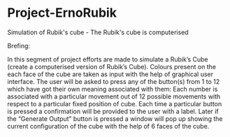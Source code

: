 # Project-ErnoRubik
Simulation of Rubik's cube - The Rubik's cube is computerised 

Brefing:

In this segment of project efforts are made to simulate a Rubik’s Cube (create a computerised version of Rubik’s Cube). Colours present on the each face of the cube are taken as input with the help of graphical user interface. The user will be asked to press any of the button(s) from 1 to 12 which have got their own meaning associated with them: Each number is associated with a particular movement out of 12 possible movements with respect to a particular fixed position of cube. Each time a particular button is pressed a confirmation will be provided to the user with a label. Later if the “Generate Output” button is pressed a window will pop up showing the current configuration of the cube with the help of 6 faces of the cube.
